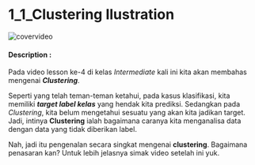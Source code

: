 # 1_1_Clustering Ilustration

![covervideo](http://bit.ly/makeaicovervideo)

#### **Description :**

Pada video lesson ke-4 di kelas _Intermediate_ kali ini kita akan membahas mengenai _**Clustering**_.

Seperti yang telah teman-teman ketahui, pada kasus klasifikasi, kita memiliki **_target label kelas_** yang hendak kita prediksi. Sedangkan pada _Clustering_, kita belum mengetahui sesuatu yang akan kita jadikan target. Jadi, intinya **Clustering** ialah bagaimana caranya kita menganalisa data dengan data yang tidak diberikan label.

Nah, jadi itu pengenalan secara singkat mengenai **clustering**. Bagaimana penasaran kan? Untuk lebih jelasnya simak video setelah ini yuk.  